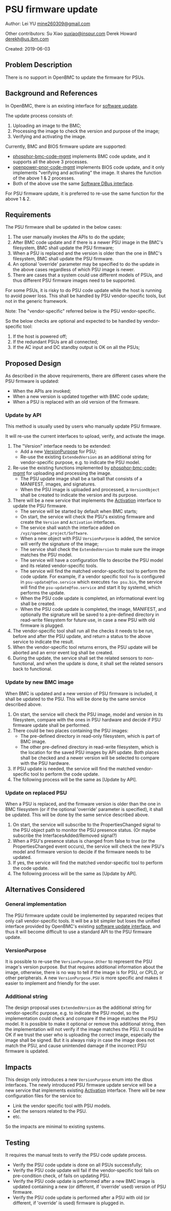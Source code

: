 # PSU firmware update

Author: Lei YU <mine260309@gmail.com> <LeiYU>

Other contributors: Su Xiao <suxiao@inspur.com> Derek Howard <derekh@us.ibm.com>

Created: 2019-06-03

## Problem Description

There is no support in OpenBMC to update the firmware for PSUs.

## Background and References

In OpenBMC, there is an existing interface for [software update][1].

The update process consists of:

1. Uploading an image to the BMC;
2. Processing the image to check the version and purpose of the image;
3. Verifying and activating the image.

Currently, BMC and BIOS firmware update are supported:

- [phosphor-bmc-code-mgmt][2] implements BMC code update, and it supports all
  the above 3 processes.
- [openpower-pnor-code-mgmt][3] implements BIOS code update, and it only
  implements "verifying and activating" the image. It shares the function of the
  above 1 & 2 processes.
- Both of the above use the same [Software DBus interface][1].

For PSU firmware update, it is preferred to re-use the same function for the
above 1 & 2.

## Requirements

The PSU firmware shall be updated in the below cases:

1. The user manually invokes the APIs to do the update;
2. After BMC code update and if there is a newer PSU image in the BMC's
   filesystem, BMC shall update the PSU firmware;
3. When a PSU is replaced and the version is older than the one in BMC's
   filesystem, BMC shall update the PSU firmware.
4. An optional 'override' parameter may be specified to do the update
   in the above cases regardless of which PSU image is newer.
5. There are cases that a system could use different models of PSUs, and thus
   different PSU firmware images need to be supported.

For some PSUs, it is risky to do PSU code update while the host is running to
avoid power loss. This shall be handled by PSU vendor-specific tools, but not in
the generic framework.

Note: The "vendor-specific" referred below is the PSU vendor-specific.

So the below checks are optional and expected to be handled by vendor-specific
tool:

1. If the host is powered off;
2. If the redundant PSUs are all connected;
3. If the AC input and DC standby output is OK on all the PSUs;

## Proposed Design

As described in the above requirements, there are different cases where the PSU
firmware is updated:

- When the APIs are invoked;
- When a new version is updated together with BMC code update;
- When a PSU is replaced with an old version of the firmware.

### Update by API

This method is usually used by users who manually update PSU firmware.

It will re-use the current interfaces to upload, verify, and activate the image.

1. The "Version" interface needs to be extended:
   - Add a new [VersionPurpose][4] for PSU;
   - Re-use the existing `ExtendedVersion` as an additional string for
     vendor-specific purpose, e.g. to indicate the PSU model.
2. Re-use the existing functions implemented by [phosphor-bmc-code-mgmt][2] for
   uploading and processing the image.
   - The PSU update image shall be a tarball that consists of a MANIFEST,
     images, and signatures.
   - When the PSU image is uploaded and processed, a `VersionObject` shall be
     created to indicate the version and its purpose.
3. There will be a new service that implements the [Activation][5] interface to
   update the PSU firmware.
   - The service will be started by default when BMC starts;
   - On start, the service will check the PSU's existing firmware and create the
     `Version` and `Activation` interfaces.
   - The service shall watch the interface added on
     `/xyz/openbmc_project/Software`.
   - When a new object with PSU `VersionPurpose` is added, the service will
     verify the signature of the image;
   - The service shall check the `ExtendedVersion` to make sure the image
     matches the PSU model.
   - The service will have a configuration file to describe the PSU model and
     its related vendor-specific tools.
   - The service will find the matched vendor-specific tool to perform the code
     update. For example, if a vendor specific tool `foo` is configured in
     `psu-update@foo.service` which executes `foo psu.bin`, the service will
     find the `psu-update@foo.service` and start it by systemd, which performs
     the update.
   - When the PSU code update is completed, an informational event log shall be
     created.
   - When the PSU code update is completed, the image, MANIFEST, and optionally
     the signature will be saved to a pre-defined directory in read-write
     filesystem for future use, in case a new PSU with old firmware is plugged.
4. The vendor-specific tool shall run all the checks it needs to be run, before
   and after the PSU update, and return a status to the above service to
   indicate the result.
5. When the vendor-specific tool returns errors, the PSU update will be aborted
   and an error event log shall be created.
6. During the update, the service shall set the related sensors to
   non-functional, and when the update is done, it shall set the related sensors
   back to functional.

### Update by new BMC image

When BMC is updated and a new version of PSU firmware is included, it shall be
updated to the PSU. This will be done by the same service described above.

1. On start, the service will check the PSU image, model and version in its
   filesystem, compare with the ones in PSU hardware and decide if PSU firmware
   update shall be performed.
2. There could be two places containing the PSU images:
   - The pre-defined directory in read-only filesystem, which is part of BMC
     image.
   - The other pre-defined directory in read-write filesystem, which is the
     location for the saved PSU images by API update. Both places shall be
     checked and a newer version will be selected to compare with the PSU
     hardware.
3. If PSU update is needed, the service will find the matched vendor-specific
   tool to perform the code update.
4. The following process will be the same as [Update by API].

### Update on replaced PSU

When a PSU is replaced, and the firmware version is older than the one in BMC
filesystem (or if the optional 'override' parameter is specified), it shall be 
updated. This will be done by the same service described above.

1. On start, the service will subscribe to the PropertiesChanged signal to the
   PSU object path to monitor the PSU presence status. (Or maybe subscribe the
   InterfacesAdded/Removed signal?)
2. When a PSU's presence status is changed from false to true (or the
   PropertiesChanged event occurs), the service will check the new PSU's model
   and firmware version to decide if the firmware needs to be updated.
3. If yes, the service will find the matched vendor-specific tool to perform the
   code update.
4. The following process will be the same as [Update by API].

## Alternatives Considered

### General implementation

The PSU firmware update could be implemented by separated recipes that only call
vendor-specific tools. It will be a bit simpler but loses the unified interface
provided by OpenBMC's existing [software update interface][1], and thus it will
become difficult to use a standard API to the PSU firmware update.

### VersionPurpose

It is possible to re-use the `VersionPurpose.Other` to represent the PSU image's
version purpose. But that requires additional information about the image,
otherwise, there is no way to tell if the image is for PSU, or CPLD, or other
peripherals. A new `VersionPurpose.PSU` is more specific and makes it easier to
implement and friendly for the user.

### Additional string

The design proposal uses `ExtendedVersion` as the additional string for
vendor-specific purpose, e.g. to indicate the PSU model, so the implementation
could check and compare if the image matches the PSU model. It is possible to
make it optional or remove this additional string, then the implementation will
not verify if the image matches the PSU. It could be OK if we trust the user who
is uploading the correct image, especially the image shall be signed. But it is
always risky in case the image does not match the PSU, and cause unintended
damage if the incorrect PSU firmware is updated.

## Impacts

This design only introduces a new `VersionPurpose` enum into the dbus
interfaces. The newly introduced PSU firmware update service will be a new
service that implements existing [Activation][5] interface. There will be new
configuration files for the service to:

- Link the vendor specific tool with PSU models.
- Get the sensors related to the PSU.
- etc.

So the impacts are minimal to existing systems.

## Testing

It requires the manual tests to verify the PSU code update process.

- Verify the PSU code update is done on all PSUs successfully;
- Verify the PSU code update will fail if the vendor-specific tool fails on
  pre-condition check, of fails on updating PSU.
- Verify the PSU code update is performed after a new BMC image is updated
  containing a new (or different, if 'override' used) version of PSU firmware.
- Verify the PSU code update is performed after a PSU with old (or different, 
  if 'override' is used) firmware is plugged in.

[1]:
  https://github.com/openbmc/phosphor-dbus-interfaces/tree/master/yaml/xyz/openbmc_project/Software
[2]: https://github.com/openbmc/phosphor-bmc-code-mgmt/
[3]: https://github.com/openbmc/openpower-pnor-code-mgmt/
[4]:
  https://github.com/openbmc/phosphor-dbus-interfaces/blob/57b878d048f929643276f1bf7fdf750abc4bde8b/xyz/openbmc_project/Software/Version.interface.yaml#L14
[5]:
  https://github.com/openbmc/phosphor-dbus-interfaces/blob/master/yaml/xyz/openbmc_project/Software/Activation.interface.yaml
